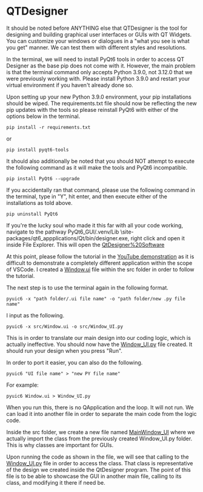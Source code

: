 # QTDesigner

It should be noted before ANYTHING else that QTDesigner is the tool for designing and building graphical user interfaces or GUIs with QT Widgets. You can customize your windows or dialogues in a "what you see is what you get" manner. We can test them with different styles and resolutions. 

In the terminal, we will need to install PyQt6 tools in order to access QT Designer as the base pip does not come with it. However, the main problem is that the terminal command only accepts Python 3.9.0, not 3.12.0 that we were previously working with. Please install Python 3.9.0 and restart your virtual environment if you haven't already done so.

Upon setting up your new Python 3.9.0 environment, your pip installations should be wiped. The requirements.txt file should now be reflecting the new pip updates with the tools so please reinstall PyQt6 with either of the options below in the terminal.

```
pip install -r requirements.txt
```
or
```
pip install pyqt6-tools
```

It should also additionally be noted that you should NOT attempt to execute the following command as it will make the tools and PyQt6 incompatible.
```
pip install PyQt6 --upgrade
```

If you accidentally ran that command, please use the following command in the terminal, type in "Y", hit enter, and then execute either of the installations as told above.
```
pip uninstall PyQt6
```

If you're the lucky soul who made it this far with all your code working, navigate to the pathway PyQt6_GUI/.venv/Lib \site-packages/qt6_appplications/Qt/bin/designer.exe, right click and open it inside File Explorer. This will open the [QtDesigner%20Software](/.venv\Lib\site-packages\qt6_applications\Qt\bin\designer.exe)

At this point, please follow the tutorial in the [YouTube demonstration](https://youtu.be/_16NK5LZPes?si=asA0FvDcwoGcX1ce&t=1565) as it is difficult to demonstrate a completely different application within the scope of VSCode. I created a [Window.ui](/src/Window.ui) file within the src folder in order to follow the tutorial.

The next step is to use the terminal again in the following format.
```
pyuic6 -x "path folder/.ui file name" -o "path folder/new .py file name"
```

I input as the following.
```
pyuic6 -x src/Window.ui -o src/Window_UI.py
```

This is in order to translate our main design into our coding logic, which is actually ineffective. You should now have the [Window_UI.py](/src/Window_UI.py) file created.  It should run your design when you press "Run". 

In order to port it easier, you can also do the following.
```
pyuic6 "UI file name" > "new PY file name"
```
For example:
```
pyuic6 Window.ui > Window_UI.py
```
When you run this, there is no QApplication and the loop. It will not run. We can load it into another file in order to separate the main code from the logic code. 

Inside the src folder, we create a new file named [MainWindow_UI](/src/MainWindow_UI.py) where we actually import the class from the previously created Window_UI.py folder. This is why classes are important for GUIs. 

Upon running the code as shown in the file, we will see that calling to the [Window_UI.py](/src/Window_UI.py) file in order to access the class. That class is representative of the design we created inside the QtDesigner program. The point of this file is to be able to showcase the GUI in another main file, calling to its class, and modifying it there if need be. 